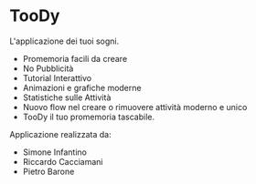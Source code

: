 # TooDy
L'applicazione dei tuoi sogni.

- Promemoria facili da creare
- No Pubblicità
- Tutorial Interattivo
- Animazioni e grafiche moderne
- Statistiche sulle Attività
- Nuovo flow nel creare o rimuovere attività moderno e unico
- TooDy il tuo promemoria tascabile.

Applicazione realizzata da:
- Simone Infantino
- Riccardo Cacciamani
- Pietro Barone
